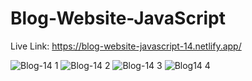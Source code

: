 # Blog-Website-JavaScript
Live Link: https://blog-website-javascript-14.netlify.app/

![Blog-14 1](https://github.com/Rahat848/14-Blog-Website-JavaScript/assets/136954767/7ea61f73-d676-4b75-8244-2f4fd4e8203a)
![Blog-14 2](https://github.com/Rahat848/14-Blog-Website-JavaScript/assets/136954767/d6bc393a-00e1-4200-bef8-d689ad8ebf47)
![Blog-14 3](https://github.com/Rahat848/14-Blog-Website-JavaScript/assets/136954767/03a1e53a-b7f1-42e1-85d5-89f43c563f3c)
![Blog14 4](https://github.com/Rahat848/14-Blog-Website-JavaScript/assets/136954767/a0e3f4c1-03bd-4d46-bc3d-3a1b11792956)
